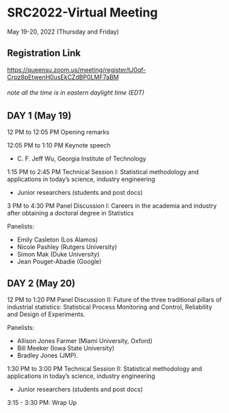 # SRC2022-Virtual Meeting
May 19-20, 2022 (Thursday and Friday)

## Registration Link
https://queensu.zoom.us/meeting/register/tJ0qf-Crpz8pEtwenH0usEkCZdBP0LMF7aBM
 
###### note all the time is in eastern daylight time (EDT)
 
DAY 1 (May 19)
--------------------
 
12 PM to 12:05 PM
Opening remarks

12:05 PM to 1:10 PM Keynote speech 
- C. F. Jeff Wu, Georgia Institute of Technology

1:15 PM to 2:45 PM Technical Session I: Statistical methodology and applications in today’s science, industry engineering 
-	Junior researchers (students and post docs)
    
    
3 PM to 4:30 PM Panel Discussion I: Careers in the academia and industry after obtaining a doctoral degree in Statistics

Panelists: 
- Emily Casleton (Los Alamos)         
- Nicole Pashley (Rutgers University)        
- Simon Mak (Duke University)         
- Jean Pouget-Abadie (Google)


DAY 2 (May 20)
---------------------

12 PM to 1:20 PM Panel Discussion II: Future of the three traditional pillars of industrial statistics: Statistical Process Monitoring and Control, Reliability and Design of Experiments. 

Panelists: 
- Allison Jones Farmer (Miami University, Oxford)
- Bill Meeker (Iowa State University)
- Bradley Jones (JMP).

1:30 PM to 3:00 PM Technical Session II: Statistical methodology and applications in today’s science, industry engineering 
-	Junior researchers (students and post docs)
 
3:15 - 3:30 PM: Wrap Up
